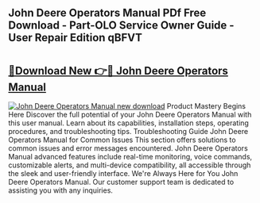 ## John Deere Operators Manual PDf Free Download - Part-OLO Service Owner Guide - User Repair Edition qBFVT

# <h2><a href="http://bc88960.oget.top/?id=John+Deere+Operators+Manual">🔗Download New 👉🔴 John Deere Operators Manual</a></h2>

[![John Deere Operators Manual new download](https://i.imgur.com/5g1atiW.png)](http://bc88960.oget.top/?id=John+Deere+Operators+Manual)
Product Mastery Begins Here Discover the full potential of your John Deere Operators Manual with this user manual. Learn about its capabilities, installation steps, operating procedures, and troubleshooting tips. Troubleshooting Guide John Deere Operators Manual for Common Issues This section offers solutions to common issues and error messages encountered. John Deere Operators Manual advanced features include real-time monitoring, voice commands, customizable alerts, and multi-device compatibility, all accessible through the sleek and user-friendly interface. We're Always Here for You John Deere Operators Manual. Our customer support team is dedicated to assisting you with any inquiries.
